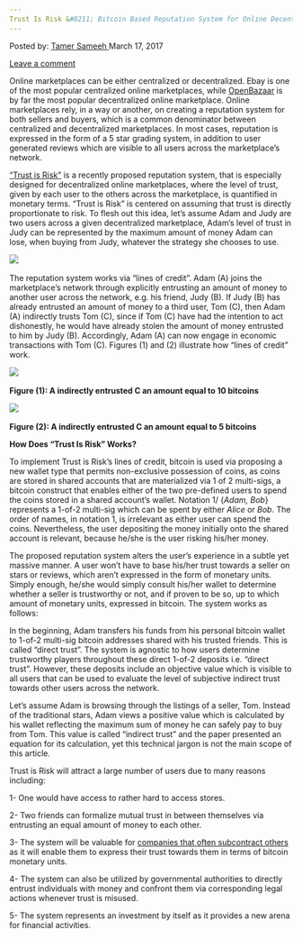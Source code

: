 ```yaml
---
Trust Is Risk &#8211; Bitcoin Based Reputation System for Online Decentralized Marketplaces
---
```

<article class="post-listing post-18658 post type-post status-publish format-standard has-post-thumbnail hentry 
tag-based tag-bitcoin tag-decentralized tag-marketplaces tag-reputation tag-risk tag-system tag-trust">
<div class="post-inner">
<span>Posted by: <a href="https://www.deepdotweb.com/author/tamersameeh/" title="">Tamer Sameeh </a></span>
<span>March 17, 2017</span>

<span><a href="https://www.deepdotweb.com/2017/03/17/trust-risk-bitcoin-based-reputation-system-online-decentralized-marketplaces/#respond">Leave a comment</a></span>


<p>Online marketplaces can be either centralized or decentralized. Ebay is one of the most popular centralized online marketplaces, while <a href="https://www.deepdotweb.com/2014/06/23/openbazaar-a-decentralized-alternative/">OpenBazaar</a> is by far the most popular decentralized online marketplace. Online marketplaces rely, in a way or another, on creating a reputation system for both sellers and buyers, which is a common denominator between centralized and decentralized marketplaces. In most cases, reputation is expressed in the form of a 5 star grading system, in addition to user generated reviews which are visible to all users across the marketplace&#8217;s network.</p>
<p><a href="http://eprint.iacr.org/2017/156.pdf">&#8220;Trust is Risk&#8221;</a> is a recently proposed reputation system, that is especially designed for decentralized online marketplaces, where the level of trust, given by each user to the others across the marketplace, is quantified in monetary terms. &#8220;Trust is Risk&#8221; is centered on assuming that trust is directly proportionate to risk. To flesh out this idea, let&#8217;s assume Adam and Judy are two users across a given decentralized marketplace, Adam&#8217;s level of trust in Judy can be represented by the maximum amount of money Adam can lose, when buying from Judy, whatever the strategy she chooses to use.</p>
<p><img class="wp-image-18667 aligncenter" src="/imgs/2017/03/word-image-7.jpeg" srcset="/imgs/2017/03/word-image-7.jpeg 638w, /imgs/2017/03/word-image-7-300x225.jpeg 300w" sizes="(max-width: 638px) 100vw, 638px"/></p>
<p>The reputation system works via &#8220;lines of credit&#8221;. Adam (A) joins the marketplace&#8217;s network through explicitly entrusting an amount of money to another user across the network, e.g. his friend, Judy (B). If Judy (B) has already entrusted an amount of money to a third user, Tom (C), then Adam (A) indirectly trusts Tom (C), since if Tom (C) have had the intention to act dishonestly, he would have already stolen the amount of money entrusted to him by Judy (B). Accordingly, Adam (A) can now engage in economic transactions with Tom (C). Figures (1) and (2) illustrate how &#8220;lines of credit&#8221; work.</p>
<p><img class="wp-image-18668 aligncenter" src="/imgs/2017/03/word-image-44.png" srcset="/imgs/2017/03/word-image-44.png 365w, /imgs/2017/03/word-image-44-300x72.png 300w" sizes="(max-width: 365px) 100vw, 365px"/></p>
<p><strong>Figure (1): A indirectly entrusted C an amount equal to 10 bitcoins</strong></p>
<p><img class="wp-image-18669 aligncenter" src="/imgs/2017/03/word-image-45.png" srcset="/imgs/2017/03/word-image-45.png 367w, /imgs/2017/03/word-image-45-300x58.png 300w" sizes="(max-width: 367px) 100vw, 367px"/></p>
<p><strong>Figure (2): A indirectly entrusted C an amount equal to 5 bitcoins</strong></p>
<p><strong>How Does &#8220;Trust Is Risk&#8221; Works?</strong></p>
<p>To implement Trust is Risk&#8217;s lines of credit, bitcoin is used via proposing a new wallet type that permits non-exclusive possession of coins, as coins are stored in shared accounts that are materialized via 1 of 2 multi-sigs, a bitcoin construct that enables either of the two pre-defined users to spend the coins stored in a shared account&#8217;s wallet. Notation 1/ {<em>Adam, Bob</em>} represents a 1-of-2 multi-sig which can be spent by either <em>Alice</em> or <em>Bob</em>. The order of names, in notation 1, is irrelevant as either user can spend the coins. Nevertheless, the user depositing the money initially onto the shared account is relevant, because he/she is the user risking his/her money.</p>
<p>The proposed reputation system alters the user&#8217;s experience in a subtle yet massive manner. A user won&#8217;t have to base his/her trust towards a seller on stars or reviews, which aren&#8217;t expressed in the form of monetary units. Simply enough, he/she would simply consult his/her wallet to determine whether a seller is trustworthy or not, and if proven to be so, up to which amount of monetary units, expressed in bitcoin. The system works as follows:</p>
<p>In the beginning, Adam transfers his funds from his personal bitcoin wallet to 1-of-2 multi-sig bitcoin addresses shared with his trusted friends. This is called &#8220;direct trust&#8221;. The system is agnostic to how users determine trustworthy players throughout these direct 1-of-2 deposits i.e. &#8220;direct trust&#8221;. However, these deposits include an objective value which is visible to all users that can be used to evaluate the level of subjective indirect trust towards other users across the network.</p>
<p>Let&#8217;s assume Adam is browsing through the listings of a seller, Tom. Instead of the traditional stars, Adam views a positive value which is calculated by his wallet reflecting the maximum sum of money he can safely pay to buy from Tom. This value is called &#8220;indirect trust&#8221; and the paper presented an equation for its calculation, yet this technical jargon is not the main scope of this article.</p>
<p>Trust is Risk will attract a large number of users due to many reasons including:</p>
<p>1- One would have access to rather hard to access stores.</p>
<p>2- Two friends can formalize mutual trust in between themselves via entrusting an equal amount of money to each other.</p>
<p>3- The system will be valuable for <a href="https://www.deepdotweb.com/2014/12/07/dacs-stock-favorite-marketplace/">companies that often subcontract others</a> as it will enable them to express their trust towards them in terms of bitcoin monetary units.</p>
<p>4- The system can also be utilized by governmental authorities to directly entrust individuals with money and confront them via corresponding legal actions whenever trust is misused.</p>
<p>5- The system represents an investment by itself as it provides a new arena for financial activities.</p>
</div>
<span style="display:none"><a href="https://www.deepdotweb.com/tag/based/" rel="tag">based</a> <a href="https://www.deepdotweb.com/tag/bitcoin/" rel="tag">bitcoin</a> <a href="https://www.deepdotweb.com/tag/decentralized/" rel="tag">decentralized</a> <a href="https://www.deepdotweb.com/tag/marketplaces/" rel="tag">marketplaces</a>  <a href="https://www.deepdotweb.com/tag/reputation/" rel="tag">reputation</a> <a href="https://www.deepdotweb.com/tag/risk/" rel="tag">risk</a> <a href="https://www.deepdotweb.com/tag/system/" rel="tag">system</a> <a href="https://www.deepdotweb.com/tag/trust/" rel="tag">trust</a></span> <span style="display:none" class="updated">2017-03-17<a href="https://www.deepdotweb.com/author/tamersameeh/" title="Posts by Tamer Sameeh" rel="author">Tamer Sameeh</a></strong></div>
</div>
</article>

